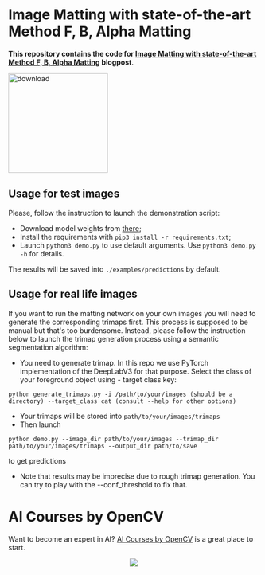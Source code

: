 # Image Matting with state-of-the-art Method F, B, Alpha Matting

**This repository contains the code for [Image Matting with state-of-the-art Method F, B, Alpha Matting](https://www.learnopencv.com/image-matting-with-state-of-the-art-method-f-b-alpha-matting/) blogpost**.

[<img src="https://learnopencv.com/wp-content/uploads/2022/07/download-button-e1657285155454.png" alt="download" width="200">](https://www.dropbox.com/sh/sypd5up8yi8ysbe/AAB6iBRRYbIWMcqOozfkeTtEa?dl=1)

## Usage for test images

Please, follow the instruction to launch the demonstration script:

- Download model weights from [there](https://drive.google.com/uc?id=1T_oiKDE_biWf2kqexMEN7ObWqtXAzbB1);
- Install the requirements with `pip3 install -r requirements.txt`;
- Launch `python3 demo.py` to use default arguments. Use `python3 demo.py -h` for details.

The results will be saved into `./examples/predictions` by default.

## Usage for real life images

If you want to run the matting network on your own images you will need to generate the corresponding trimaps first. 
This process is supposed to be manual but that's too burdensome. Instead, please follow the instruction below to launch the trimap generation process using a semantic segmentation algorithm:

- You need to generate trimap. In this repo we use PyTorch implementation of the DeepLabV3 for that purpose. Select the class of your foreground object using - target class key:

```
python generate_trimaps.py -i /path/to/your/images (should be a directory) --target_class cat (consult --help for other options)
```

- Your trimaps will be stored into `path/to/your/images/trimaps` 
- Then launch
```
python demo.py --image_dir path/to/your/images --trimap_dir path/to/your/images/trimaps --output_dir path/to/save
```
  to get predictions
- Note that results may be imprecise due to rough trimap generation. You can try to play with the --conf_threshold to fix that.

# AI Courses by OpenCV

Want to become an expert in AI? [AI Courses by OpenCV](https://opencv.org/courses/) is a great place to start. 

<a href="https://opencv.org/courses/">
<p align="center"> 
<img src="https://www.learnopencv.com/wp-content/uploads/2020/04/AI-Courses-By-OpenCV-Github.png">
</p>
</a>